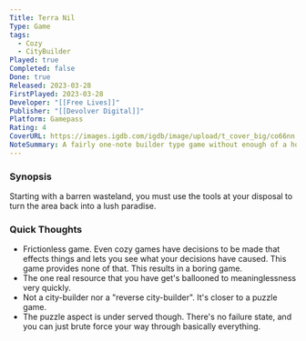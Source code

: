 ```yaml
---
Title: Terra Nil
Type: Game
tags:
  - Cozy
  - CityBuilder
Played: true
Completed: false
Done: true
Released: 2023-03-28
FirstPlayed: 2023-03-28
Developer: "[[Free Lives]]"
Publisher: "[[Devolver Digital]]"
Platform: Gamepass
Rating: 4
CoverURL: https://images.igdb.com/igdb/image/upload/t_cover_big/co66nn.png
NoteSummary: A fairly one-note builder type game without enough of a hook to keep me interested.
---
```

### Synopsis
Starting with a barren wasteland, you must use the tools at your disposal to turn the area back into a lush paradise.
### Quick Thoughts
- Frictionless game. Even cozy games have decisions to be made that effects things and lets you see what your decisions have caused. This game provides none of that. This results in a boring game.
- The one real resource that you have get's ballooned to meaninglessness very quickly. 
- Not a city-builder nor a "reverse city-builder". It's closer to a puzzle game. 
- The puzzle aspect is under served though. There's no failure state, and you can just brute force your way through basically everything. 